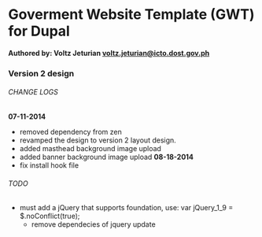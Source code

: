 # Goverment Website Template (GWT) for Dupal
**Authored by: Voltz Jeturian voltz.jeturian@icto.dost.gov.ph**

### Version 2 design

###### CHANGE LOGS
**07-11-2014**
- removed dependency from zen
- revamped the design to version 2 layout design.
- added masthead background image upload
- added banner background image upload
**08-18-2014**
- fix install hook file

###### TODO
- must add a jQuery that supports foundation, use: var jQuery_1_9 = $.noConflict(true);
  - remove dependecies of jquery update